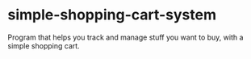 # simple-shopping-cart-system
Program that helps you track and manage stuff you want to buy, with a simple shopping cart.
